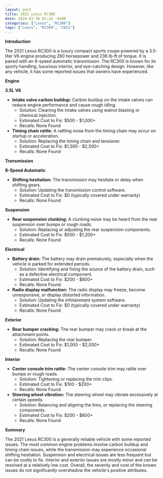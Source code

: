 ```yaml
---
layout: post
title: 2021 Lexus RC300
date: 2024-03-30 01:24 -0400
categories: ["Lexus", "RC300"]
tags: ["Lexus", "RC300", "2021"]
---
```

**Introduction**

The 2021 Lexus RC300 is a luxury compact sports coupe powered by a 3.5-liter V6 engine producing 260 horsepower and 236 lb-ft of torque. It is paired with an 8-speed automatic transmission. The RC300 is known for its sporty handling, luxurious interior, and eye-catching design. However, like any vehicle, it has some reported issues that owners have experienced.

**Engine**

**3.5L V6**

* **Intake valve carbon buildup:** Carbon buildup on the intake valves can reduce engine performance and cause rough idling.
    * Solution: Cleaning the intake valves using walnut blasting or chemical injection.
    * Estimated Cost to Fix: $500 - $1,000+
    * Recalls: None Found
* **Timing chain rattle:** A rattling noise from the timing chain may occur on startup or acceleration.
    * Solution: Replacing the timing chain and tensioner.
    * Estimated Cost to Fix: $1,500 - $2,500+
    * Recalls: None Found

**Transmission**

**8-Speed Automatic**

* **Shifting hesitation:** The transmission may hesitate or delay when shifting gears.
    * Solution: Updating the transmission control software.
    * Estimated Cost to Fix: $0 (typically covered under warranty)
    * Recalls: None Found

**Suspension**

* **Rear suspension clunking:** A clunking noise may be heard from the rear suspension over bumps or rough roads.
    * Solution: Replacing or adjusting the rear suspension components.
    * Estimated Cost to Fix: $500 - $1,200+
    * Recalls: None Found

**Electrical**

* **Battery drain:** The battery may drain prematurely, especially when the vehicle is parked for extended periods.
    * Solution: Identifying and fixing the source of the battery drain, such as a defective electrical component.
    * Estimated Cost to Fix: $200 - $800+
    * Recalls: None Found
* **Radio display malfunction:** The radio display may freeze, become unresponsive, or display distorted information.
    * Solution: Updating the infotainment system software.
    * Estimated Cost to Fix: $0 (typically covered under warranty)
    * Recalls: None Found

**Exterior**

* **Rear bumper cracking:** The rear bumper may crack or break at the attachment points.
    * Solution: Replacing the rear bumper.
    * Estimated Cost to Fix: $1,000 - $2,000+
    * Recalls: None Found

**Interior**

* **Center console trim rattle:** The center console trim may rattle over bumps or rough roads.
    * Solution: Tightening or replacing the trim clips.
    * Estimated Cost to Fix: $100 - $200+
    * Recalls: None Found
* **Steering wheel vibration:** The steering wheel may vibrate excessively at certain speeds.
    * Solution: Balancing and aligning the tires, or replacing the steering components.
    * Estimated Cost to Fix: $200 - $600+
    * Recalls: None Found

**Summary**

The 2021 Lexus RC300 is a generally reliable vehicle with some reported issues. The most common engine problems involve carbon buildup and timing chain issues, while the transmission may experience occasional shifting hesitation. Suspension and electrical issues are less frequent but can be costly to fix. Interior and exterior issues are mostly minor and can be resolved at a relatively low cost. Overall, the severity and cost of the known issues do not significantly overshadow the vehicle's positive attributes.

